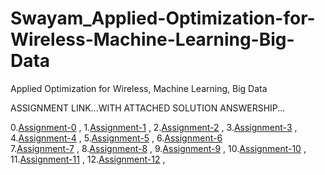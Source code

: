 # Swayam_Applied-Optimization-for-Wireless-Machine-Learning-Big-Data
Applied Optimization for Wireless, Machine Learning, Big Data


ASSIGNMENT LINK...WITH ATTACHED SOLUTION ANSWERSHIP...

0.[Assignment-0](https://onlinecourses.nptel.ac.in/noc20_ee59/unit?unit=23&assessment=24) ,
1.[Assignment-1](https://onlinecourses.nptel.ac.in/noc20_ee59/unit?unit=16&assessment=114) ,
2.[Assignment-2](https://onlinecourses.nptel.ac.in/noc20_ee59/unit?unit=25&assessment=116) ,
3.[Assignment-3](https://onlinecourses.nptel.ac.in/noc20_ee59/unit?unit=33&assessment=120) ,
4.[Assignment-4](https://onlinecourses.nptel.ac.in/noc20_ee59/unit?unit=40&assessment=124) ,
5.[Assignment-5](https://onlinecourses.nptel.ac.in/noc20_ee59/unit?unit=50&assessment=127) ,
6.[Assignment-6](https://onlinecourses.nptel.ac.in/noc20_ee59/unit?unit=52&assessment=130)<BR>
7.[Assignment-7](https://onlinecourses.nptel.ac.in/noc20_ee59/unit?unit=67&assessment=134) ,
8.[Assignment-8](https://onlinecourses.nptel.ac.in/noc20_ee59/unit?unit=75&assessment=137<) ,
9.[Assignment-9](https://onlinecourses.nptel.ac.in/noc20_ee59/unit?unit=85&assessment=140) ,
10.[Assignment-10](https://onlinecourses.nptel.ac.in/noc20_ee59/unit?unit=93&assessment=145) ,
11.[Assignment-11](https://onlinecourses.nptel.ac.in/noc20_ee59/unit?unit=100&assessment=148) ,
12.[Assignment-12](https://onlinecourses.nptel.ac.in/noc20_ee59/unit?unit=107&assessment=152) ,
